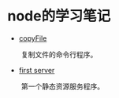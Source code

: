# node的学习笔记

- [copyFile](https://github.com/kongchenglc/learn-node/tree/master/copyFile)

&emsp;&emsp;复制文件的命令行程序。  

- [first server](https://github.com/kongchenglc/learn-node/tree/master/first%20server)

&emsp;&emsp;第一个静态资源服务程序。